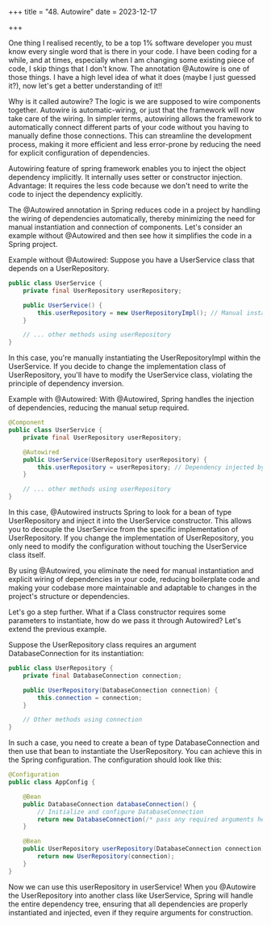 +++
title = "48. Autowire"
date = 2023-12-17

+++

One thing I realised recently, to be a top 1% software developer you must know every single word that is there in your code. I have been coding for a while, and at times, especially when I am changing some existing piece of code, I skip things that I don't know. The annotation @Autowire is one of those things. I have a high level idea of what it does (maybe I just guessed it?), now let's get a better understanding of it!!

Why is it called autowire? The logic is we are supposed to wire components together. Autowire is automatic-wiring, or just that the framework will now take care of the wiring. In simpler terms, autowiring allows the framework to automatically connect different parts of your code without you having to manually define those connections. This can streamline the development process, making it more efficient and less error-prone by reducing the need for explicit configuration of dependencies.

Autowiring feature of spring framework enables you to inject the object dependency implicitly. It internally uses setter or constructor injection.
Advantage: It requires the less code because we don't need to write the code to inject the dependency explicitly.

The @Autowired annotation in Spring reduces code in a project by handling the wiring of dependencies automatically, thereby minimizing the need for manual instantiation and connection of components.
Let's consider an example without @Autowired and then see how it simplifies the code in a Spring project.

Example without @Autowired:
Suppose you have a UserService class that depends on a UserRepository.

```java
public class UserService {
    private final UserRepository userRepository;

    public UserService() {
        this.userRepository = new UserRepositoryImpl(); // Manual instantiation
    }

    // ... other methods using userRepository
}
```

In this case, you're manually instantiating the UserRepositoryImpl within the UserService. If you decide to change the implementation class of UserRepository, you'll have to modify the UserService class, violating the principle of dependency inversion.

Example with @Autowired:
With @Autowired, Spring handles the injection of dependencies, reducing the manual setup required.

```java
@Component
public class UserService {
    private final UserRepository userRepository;

    @Autowired
    public UserService(UserRepository userRepository) {
        this.userRepository = userRepository; // Dependency injected by Spring
    }

    // ... other methods using userRepository
}
```

In this case, @Autowired instructs Spring to look for a bean of type UserRepository and inject it into the UserService constructor. This allows you to decouple the UserService from the specific implementation of UserRepository. If you change the implementation of UserRepository, you only need to modify the configuration without touching the UserService class itself.

By using @Autowired, you eliminate the need for manual instantiation and explicit wiring of dependencies in your code, reducing boilerplate code and making your codebase more maintainable and adaptable to changes in the project's structure or dependencies.

Let's go a step further. What if a Class constructor requires some parameters to instantiate, how do we pass it through Autowired? Let's extend the previous example.

Suppose the UserRepository class requires an argument DatabaseConnection for its instantiation:

```java
public class UserRepository {
    private final DatabaseConnection connection;

    public UserRepository(DatabaseConnection connection) {
        this.connection = connection;
    }

    // Other methods using connection
}
```

In such a case, you need to create a bean of type DatabaseConnection and then use that bean to instantiate the UserRepository. You can achieve this in the Spring configuration. The configuration should look like this:

```java
@Configuration
public class AppConfig {

    @Bean
    public DatabaseConnection databaseConnection() {
        // Initialize and configure DatabaseConnection
        return new DatabaseConnection(/* pass any required arguments here */);
    }

    @Bean
    public UserRepository userRepository(DatabaseConnection connection) {
        return new UserRepository(connection);
    }
}
```

Now we can use this userRepository in userService!
When you @Autowire the UserRepository into another class like UserService, Spring will handle the entire dependency tree, ensuring that all dependencies are properly instantiated and injected, even if they require arguments for construction.
